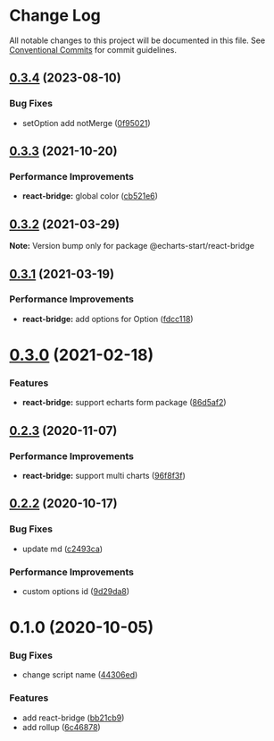 # Change Log

All notable changes to this project will be documented in this file.
See [Conventional Commits](https://conventionalcommits.org) for commit guidelines.

## [0.3.4](https://github.com/zxeryu/echarts-start/compare/@echarts-start/react-bridge@0.3.3...@echarts-start/react-bridge@0.3.4) (2023-08-10)

### Bug Fixes

- setOption add notMerge ([0f95021](https://github.com/zxeryu/echarts-start/commit/0f95021e6f96626969b415ce7d99027afb30f1e3))

## [0.3.3](https://github.com/zxeryu/echarts-start/compare/@echarts-start/react-bridge@0.3.2...@echarts-start/react-bridge@0.3.3) (2021-10-20)

### Performance Improvements

- **react-bridge:** global color ([cb521e6](https://github.com/zxeryu/echarts-start/commit/cb521e6689f880b4e6576f235a8c4bd6882ad957))

## [0.3.2](https://github.com/zxeryu/echarts-start/compare/@echarts-start/react-bridge@0.3.1...@echarts-start/react-bridge@0.3.2) (2021-03-29)

**Note:** Version bump only for package @echarts-start/react-bridge

## [0.3.1](https://github.com/zxeryu/echarts-start/compare/@echarts-start/react-bridge@0.3.0...@echarts-start/react-bridge@0.3.1) (2021-03-19)

### Performance Improvements

- **react-bridge:** add options for Option ([fdcc118](https://github.com/zxeryu/echarts-start/commit/fdcc118ab57b2dfc45ec00f25999eec8e0f63d98))

# [0.3.0](https://github.com/zxeryu/echarts-start/compare/@echarts-start/react-bridge@0.2.3...@echarts-start/react-bridge@0.3.0) (2021-02-18)

### Features

- **react-bridge:** support echarts form package ([86d5af2](https://github.com/zxeryu/echarts-start/commit/86d5af2dc21da55baa09e7ce808df0fc208694d1))

## [0.2.3](https://github.com/zxeryu/echarts-start/compare/@echarts-start/react-bridge@0.2.2...@echarts-start/react-bridge@0.2.3) (2020-11-07)

### Performance Improvements

- **react-bridge:** support multi charts ([96f8f3f](https://github.com/zxeryu/echarts-start/commit/96f8f3f7393a60fade2afc9cdae69c466a6fb0f3))

## [0.2.2](https://github.com/zxeryu/echarts-start/compare/@echarts-start/react-bridge@0.1.1...@echarts-start/react-bridge@0.2.2) (2020-10-17)

### Bug Fixes

- update md ([c2493ca](https://github.com/zxeryu/echarts-start/commit/c2493ca7436b2adbfeac72e8dcdb0ddc1c01a5e0))

### Performance Improvements

- custom options id ([9d29da8](https://github.com/zxeryu/echarts-start/commit/9d29da8dbd1cd42dc25a2b0c0721ee6797fa5526))

# 0.1.0 (2020-10-05)

### Bug Fixes

- change script name ([44306ed](https://github.com/zxeryu/echarts-start/commit/44306ed358272a1408064d6881d13bf080b326e7))

### Features

- add react-bridge ([bb21cb9](https://github.com/zxeryu/echarts-start/commit/bb21cb9886fc683d369fb8ab3d78b592cd77ac37))
- add rollup ([6c46878](https://github.com/zxeryu/echarts-start/commit/6c46878a96bc8bfaa2f29174b1a6c12bb5a54dfe))
